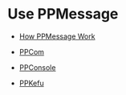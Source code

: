 # Use PPMessage

* [How PPMessage Work](./how-ppmessage-work.md)

* [PPCom](./ppcom/README.md)

* [PPConsole](./ppconsole/README.md)

* [PPKefu](./ppkefu/README.md)



